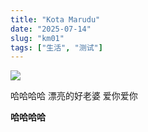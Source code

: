 ```yaml
---
title: "Kota Marudu"
date: "2025-07-14"
slug: "km01"
tags: ["生活", "测试"]
---
```

![](https://prod-files-secure.s3.us-west-2.amazonaws.com/112d0858-5090-4d34-a606-b75eb8d65fd2/c7b45876-473c-4fb6-85d3-cb84a84bfc51/1000201235.jpg?X-Amz-Algorithm=AWS4-HMAC-SHA256&X-Amz-Content-Sha256=UNSIGNED-PAYLOAD&X-Amz-Credential=ASIAZI2LB466466YVEK4%2F20250725%2Fus-west-2%2Fs3%2Faws4_request&X-Amz-Date=20250725T151514Z&X-Amz-Expires=3600&X-Amz-Security-Token=IQoJb3JpZ2luX2VjEB4aCXVzLXdlc3QtMiJHMEUCIQDaUJLLaYpdC7YLvodAHHrBGHJAF9HDK1n9eqO3cxRcjAIgPGX3YUMLhyjUo2FHobSfb3tjJTz%2FEPEJaJdjAvnPki0q%2FwMIRxAAGgw2Mzc0MjMxODM4MDUiDLDucwKtjdzWQk%2Fy8yrcA5W0Yjqy4hbXkcGgLGfz1JP7CMXf2NoyYTHLwQpcUrWDhgKJsxjFcpl8vQ2GhKPs3LeOq9svl4dpSowWoMpHJ6qid4bZX%2FUTMZWayYpbV39BmbhHsl94Tsz3gFfPs%2Fpn%2BpK1oeepwMl1uAaS8PnrO9deXteLAMdeDlC4q08KAGscc38D%2FDID8V8a5A4LhU8BUR%2BVLnRM0hN64MrIwToK5KhUIYdsfWw2zQyV20hWVboMIGjaVLHGhMmtTw57ujKB3LeBtK4xSkRq0UvQZza0cFG9UgftzrAXCH59tk%2FG2Wt0Mq9ccacHISLj3ROSjzwY04lOieOF9BXSIH2dDN2JV1jNSW4TGOVkXak7PV9tntFU9SbCfSpqgcHWckWGB%2BSUZ4mXh%2BhUOE2YCZXPnTMbAy2b%2BFtfhxuAClp5BhxPEvl8oKOIdp0nGV93%2F4DMBixOZgxqDO%2B18kGd53ModohN8jf6zSTOjsf54S%2FhDbi%2BfOepVr2%2BotfpOwsAx5k9uFbFVb7Sz9NwccNSqNGSbBgw7etfA58Y5tn4YFHGDSM0dY%2BMcluf2QpYG5pvRvEjlwBM6c32a68LtaCl8%2BB2rT8oia3cs6SWrzM15HX9FUvT6ofzWl3SACbTLSzWz3dJMM%2BijsQGOqUBomul3ZczwmZUVYOtUzpdqAfPjaie%2F%2F%2BuoJ3X8nLINPgSXDRr20dKo46DhBLcb8sz%2B%2FCJb2p6gAqgimMdEP5BKwf0dG0aiiB5ZWNejhFvNROmqb%2B9qisHuouR1HHhhriZfD9xZnues%2BX01ovit%2F1G00OjLyrYWMZcFsvUJl1OsFg85vIMe5AuAqEvCWndWmhITuw%2BGqASrHr4ZDFZJnlOkCYLXapd&X-Amz-Signature=8ad510c1559cd10c5be5dfa9929afee71e5dcf6723f8afac3b5010ebceccbc04&X-Amz-SignedHeaders=host&x-amz-checksum-mode=ENABLED&x-id=GetObject)


哈哈哈哈  漂亮的好老婆  爱你爱你


**哈哈哈哈**

